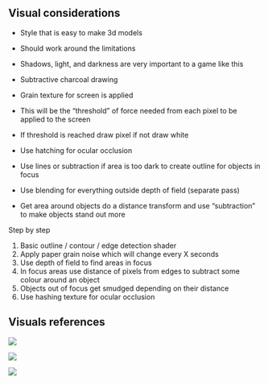 ## Visual considerations

- Style that is easy to make 3d models
- Should work around the limitations
- Shadows, light, and darkness are very important to a game like this

- Subtractive charcoal drawing
- Grain texture for screen is applied
- This will be the “threshold” of force needed from each pixel to be applied to the screen
- If threshold is reached draw pixel if not draw white
- Use hatching for ocular occlusion
- Use lines or subtraction if area is too dark to create outline for objects in focus
- Use blending for everything outside depth of field (separate pass)
- Get area around objects do a distance transform and use “subtraction” to make objects stand out more

Step by step

1. Basic outline / contour / edge detection shader
2. Apply paper grain noise which will change every X seconds
3. Use depth of field to find areas in focus
4. In focus areas use distance of pixels from edges to subtract some colour around an object
5. Objects out of focus get smudged depending on their distance 
6. Use hashing texture for ocular occlusion

## Visuals references
![](https://lh3.googleusercontent.com/VvrScGTth28C1h0XwVngwxjYj2D6aUnlmAPaydFA4u5lQz83JBm49Pn-pnthMPIsk4Rg2X67oacaAeHehAxG-CmhRh_4uH_W-CTB3XTjJQRvbzv0SQCjIVZEdmvftcT2ey1Tmo59Pzwvs3J6v_Jcgs8)

![](https://lh6.googleusercontent.com/GnI2DbWJ5LQ1G302KSIyIANYOo7nTn2uJwyIicCZzazUROkaJPwITdcIfuQe4OtpCsbE97eOekK7bkQweWDq4XxOAhRgKMnZXD5mgcK-pu3sHjFIw-OYdzOkO5mKchxVStcxFfUyODQ2l3iC25lLYCY)

![](https://lh4.googleusercontent.com/dgllNL2NiMGRgNPAEqKBJBI1QtUrVas5bP6apJ7o1S0_NUdCWKGiY0lXALc9arPUzP3AX4P5hwIl3BHoc43TO2gysdQEQQOmPKr3ItrZgW-PqYlxFLBpp9Ms6gS0rW4w_fFG9i8Jjtspty6hZ-V3H6U)
